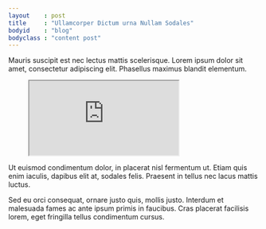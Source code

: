 ```yaml
---
layout    : post
title     : "Ullamcorper Dictum urna Nullam Sodales"
bodyid    : "blog"
bodyclass : "content post"
---
```

Mauris suscipit est nec lectus mattis scelerisque. Lorem ipsum dolor sit amet, consectetur adipiscing elit. Phasellus maximus blandit elementum.

<figure class="video">
	<iframe src="https://www.flickr.com/photos/125924023@N07/19272276642/in/set-72157654835591798/player/" allowfullscreen webkitallowfullscreen mozallowfullscreen oallowfullscreen msallowfullscreen></iframe>
</figure>

Ut euismod condimentum dolor, in placerat nisl fermentum ut. Etiam quis enim iaculis, dapibus elit at, sodales felis. Praesent in tellus nec lacus mattis luctus.

<!--excerpt-ends-->

Sed eu orci consequat, ornare justo quis, mollis justo. Interdum et malesuada fames ac ante ipsum primis in faucibus. Cras placerat facilisis lorem, eget fringilla tellus condimentum cursus. 